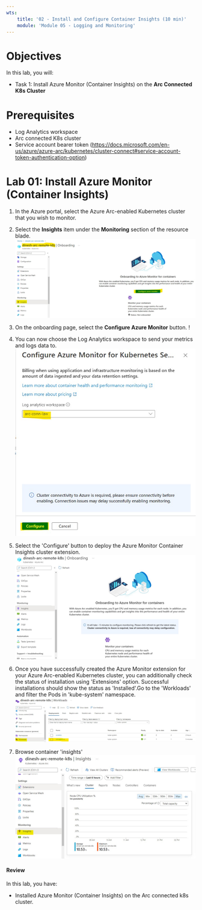```yaml
---
wts:
    title: '02 - Install and Configure Container Insights (10 min)'   
    module: 'Module 05 - Logging and Monitoring'
---
```


# Objectives

In this lab, you will:

+ Task 1: Install Azure Monitor (Container Insights) on the **Arc Connected K8s Cluster**

# Prerequisites
+ Log Analytics workspace
+ Arc connected K8s cluster
+ Service account bearer token (https://docs.microsoft.com/en-us/azure/azure-arc/kubernetes/cluster-connect#service-account-token-authentication-option)

# Lab 01: Install Azure Monitor (Container Insights)

1. In the Azure portal, select the Azure Arc-enabled Kubernetes cluster that you wish to monitor. 

2. Select the **Insights** item under the **Monitoring** section of the resource blade. ![Arc K8s Home](images/23_azMonHomePage.jpg)

3. On the onboarding page, select the **Configure Azure Monitor** button. !

4. You can now choose the Log Analytics workspace to send your metrics and logs data to. ![Configure AM](images/23a_installContainerInsights.jpg)

5. Select the 'Configure' button to deploy the Azure Monitor Container Insights cluster extension. ![Waiting for install](images/24_installed_insights.jpg)

6. Once you have successfully created the Azure Monitor extension for your Azure Arc-enabled Kubernetes cluster, you can additionally check the status of installation using 'Extensions' option. Successful installations should show the status as 'Installed'.Go to the 'Workloads' and filter the Pods in 'kube-system' namespace. ![Check for AM-Agent](images/25_installed_CI.jpg)

7. Browse container 'insights'
![Browse Insights](images/26_insights.jpg)

#### Review

In this lab, you have:

- Installed Azure Monitor (Container Insights) on the Arc connected k8s cluster.
